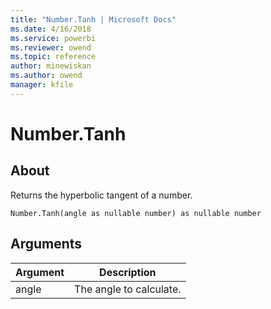 ```yaml
---
title: "Number.Tanh | Microsoft Docs"
ms.date: 4/16/2018
ms.service: powerbi
ms.reviewer: owend
ms.topic: reference
author: minewiskan
ms.author: owend
manager: kfile
---
```

# Number.Tanh

  
## About  
Returns the hyperbolic tangent of a number.  
  
```  
Number.Tanh(angle as nullable number) as nullable number  
```  
  
## Arguments  
  
|Argument|Description|  
|------------|---------------|  
|angle|The angle to calculate.|  
  
